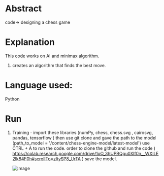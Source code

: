 # Abstract
code-> designing a chess game
# Explanation
This code works on AI and minimax algorithm.
1) creates an algorithm that finds the best move.


# Language used:

Python 

# Run
1) Training - import these libraries (numPy, chess, chess.svg , cairosvg, pandas, tensorflow )
   then use git clone and gave the path to the model (path_to_model = '/content/chess-engine-model/latest-model')
   use CTRL + A to run the code.
   order to clone the github and run the code
   ( https://colab.research.google.com/drive/1oO_3hUPBQgu0XIf0n__WXILE2lk84F0h#scrollTo=zltySP8_UrTA )
   save the model.
   
   ![image](https://user-images.githubusercontent.com/68839065/173102649-b1a7c36e-0593-419c-980e-5f53f61eabd6.png)
   


   
 





